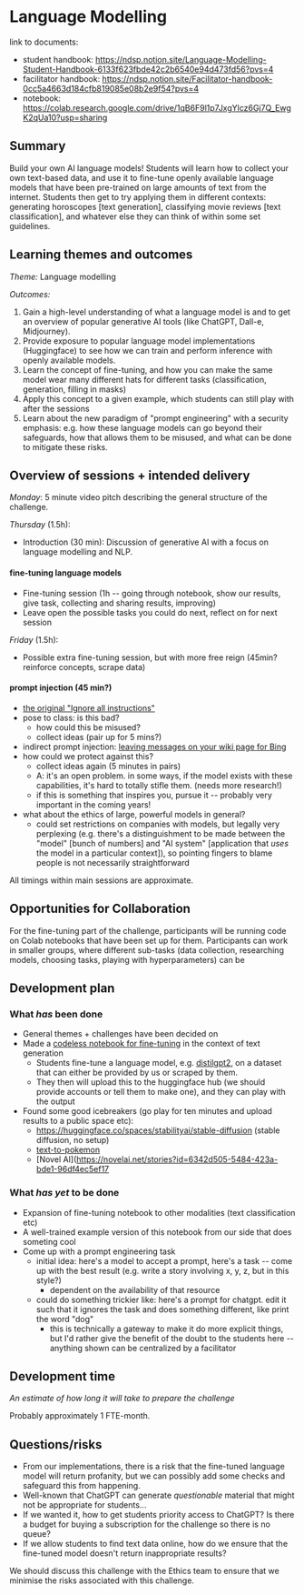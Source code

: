 # Language Modelling

link to documents: 
- student handbook: https://ndsp.notion.site/Language-Modelling-Student-Handbook-6133f623fbde42c2b6540e94d473fd56?pvs=4
- facilitator handbook: https://ndsp.notion.site/Facilitator-handbook-0cc5a4663d184cfb819085e08b2e9f54?pvs=4
- notebook: https://colab.research.google.com/drive/1qB6F9l1p7JxgYlcz6Gj7Q_EwgK2qUa10?usp=sharing

## Summary

Build your own AI language models! Students will learn how to collect your own text-based data, and use it to fine-tune openly available language models that have been pre-trained on large amounts of text from the internet. Students then get to try applying them in different contexts: generating horoscopes [text generation], classifying movie reviews [text classification], and whatever else they can think of within some set guidelines.

## Learning themes and outcomes

*Theme:* Language modelling

*Outcomes:*

1. Gain a high-level understanding of what a language model is and to get an overview of popular generative AI tools (like ChatGPT, Dall-e, Midjourney).
2. Provide exposure to popular language model implementations (Huggingface) to see how we can train and perform inference with openly available models.
3. Learn the concept of fine-tuning, and how you can make the same model wear many different hats for different tasks (classification, generation, filling in masks)
4. Apply this concept to a given example, which students can still play with after the sessions
5. Learn about the new paradigm of "prompt engineering" with a security emphasis: e.g. how these language models can go beyond their safeguards, how that allows them to be misused, and what can be done to mitigate these risks.

## Overview of sessions + intended delivery

*Monday*: 5 minute video pitch describing the general structure of the challenge.

*Thursday* (1.5h):
 - Introduction (30 min): Discussion of generative AI with a focus on language modelling and NLP.
#### fine-tuning language models
 - Fine-tuning session (1h -- going through notebook, show our results, give task, collecting and sharing results, improving)
 - Leave open the possible tasks you could do next, reflect on for next session

*Friday* (1.5h):
- Possible extra fine-tuning session, but with more free reign (45min? reinforce concepts, scrape data)
#### prompt injection (45 min?)
- [the original "Ignore all instructions"](https://www.aiweirdness.com/ignore-all-previous-instructions/)
- pose to class: is this bad?
    - how could this be misused?
    - collect ideas (pair up for 5 mins?)
- indirect prompt injection: [leaving messages on your wiki page for Bing](https://twitter.com/random_walker/status/1636923058370891778)
- how could we protect against this?
    - collect ideas again (5 minutes in pairs)
    - A: it's an open problem. in some ways, if the model exists with these capabilities, it's hard to totally stifle them. (needs more research!)
    - if this is something that inspires you, pursue it -- probably very important in the coming years!
- what about the ethics of large, powerful models in general? 
    - could set restrictions on companies with models, but legally very perplexing (e.g. there's a distinguishment to be made between the "model" [bunch of numbers] and "AI system" [application that *uses* the model in a particular context]), so pointing fingers to blame people is not necessarily straightforward

All timings within main sessions are approximate.

## Opportunities for Collaboration

For the fine-tuning part of the challenge, participants will be running code on Colab notebooks that have been set up for them. Participants can work in smaller groups, where different sub-tasks (data collection, researching models, choosing tasks, playing with hyperparameters) can be 

## Development plan

### What *has* been done
- General themes + challenges have been decided on 
- Made a [codeless notebook for fine-tuning](https://colab.research.google.com/drive/1qB6F9l1p7JxgYlcz6Gj7Q_EwgK2qUa10?usp=sharing) in the context of text generation
    - Students fine-tune a language model, e.g. [distilgpt2](https://huggingface.co/distilgpt2), on a dataset that can either be provided by us or scraped by them.
    - They then will upload this to the huggingface hub (we should provide accounts or tell them to make one), and they can play with the output
- Found some good icebreakers (go play for ten minutes and upload results to a public space etc):
    - https://huggingface.co/spaces/stabilityai/stable-diffusion (stable diffusion, no setup)
    - [text-to-pokemon](https://replicate.com/lambdal/text-to-pokemon)
    - [Novel AI](https://novelai.net/stories?id=6342d505-5484-423a-bde1-96df4ec5ef17


### What *has yet* to be done
- Expansion of fine-tuning notebook to other modalities (text classification etc)
- A well-trained example version of this notebook from our side that does someting cool
- Come up with a prompt engineering task
    - initial idea: here's a model to accept a prompt, here's a task -- come up with the best result (e.g. write a story involving x, y, z, but in this style?)
        - dependent on the availability of that resource
    - could do something trickier like: here's a prompt for chatgpt. edit it such that it ignores the task and does something different, like print the word "dog"
        - this is technically a gateway to make it do more explicit things, but I'd rather give the benefit of the doubt to the students here -- anything shown can be centralized by a facilitator


## Development time

_An estimate of how long it will take to prepare the challenge_

Probably approximately 1 FTE-month.

## Questions/risks

- From our implementations, there is a risk that the fine-tuned language model will return profanity, but we can possibly add some checks and safeguard this from happening.
- Well-known that ChatGPT can generate _questionable_ material that might not be appropriate for students...
- If we wanted it, how to get students priority access to ChatGPT? Is there a budget for buying a subscription for the challenge so there is no queue?
- If we allow students to find text data online, how do we ensure that the fine-tuned model doesn't return inappropriate results?

We should discuss this challenge with the Ethics team to ensure that we minimise the risks associated with this challenge.



